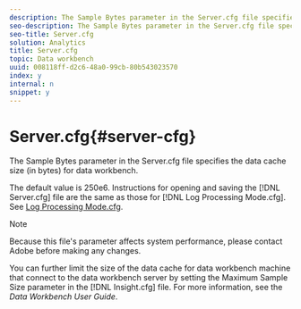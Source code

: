 ```yaml
---
description: The Sample Bytes parameter in the Server.cfg file specifies the data cache size (in bytes) for data workbench.
seo-description: The Sample Bytes parameter in the Server.cfg file specifies the data cache size (in bytes) for data workbench.
seo-title: Server.cfg
solution: Analytics
title: Server.cfg
topic: Data workbench
uuid: 008118ff-d2c6-48a0-99cb-80b543023570
index: y
internal: n
snippet: y
---
```


# Server.cfg{#server-cfg}

The Sample Bytes parameter in the Server.cfg file specifies the data cache size (in bytes) for data workbench.

The default value is 250e6. Instructions for opening and saving the [!DNL Server.cfg] file are the same as those for [!DNL Log Processing Mode.cfg]. See [Log Processing Mode.cfg](../../../home/c-dataset-const-proc/c-add-config-files/t-log-proc-mode.md#task-e530907cb34f488182afe625e6d9e44a).

>[!NOTE]
>
>Because this file's parameter affects system performance, please contact Adobe before making any changes.

You can further limit the size of the data cache for data workbench machine that connect to the data workbench server by setting the Maximum Sample Size parameter in the [!DNL Insight.cfg] file. For more information, see the *Data Workbench User Guide*. 
